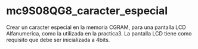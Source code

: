 # mc9S08QG8_caracter_especial
Crear un caracter especial en la memoria CGRAM, para una pantalla LCD Alfanumerica, como la utilizada en la practica3.  La pantalla LCD tiene como requisito que debe ser inicializada a 4bits.
